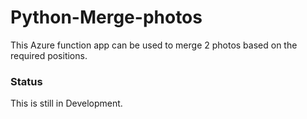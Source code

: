 # Python-Merge-photos

This Azure function app can be used to merge 2 photos based on the required positions.

### Status

This is still in Development.
